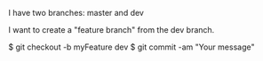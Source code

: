 I have two branches: master and dev

I want to create a "feature branch" from the dev branch.

$ git checkout -b myFeature dev
$ git commit -am "Your message"
